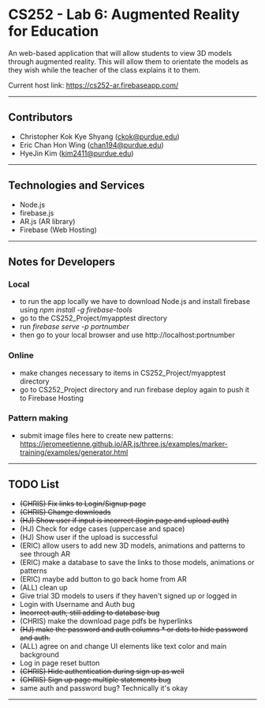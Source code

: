 # CS252 - Lab 6: Augmented Reality for Education

An web-based application that will allow students to view 3D models through augmented reality. This will allow them to orientate the models as they wish while the teacher of the class explains it to them. 

Current host link: https://cs252-ar.firebaseapp.com/

---

## Contributors

- Christopher Kok Kye Shyang (<ckok@purdue.edu>)
- Eric Chan Hon Wing (<chan194@purdue.edu>)
- HyeJin Kim (<kim2411@purdue.edu>)

---

## Technologies and Services

- Node.js
- firebase.js
- AR.js (AR library) 
- Firebase (Web Hosting)

---

## Notes for Developers 

### Local
- to run the app locally we have to download Node.js and install firebase using *npm install -g firebase-tools*
- go to the CS252_Project/myapptest directory
- run *firebase serve -p portnumber*
- then go to your local browser and use http://localhost:portnumber
  
### Online
- make changes necessary to items in CS252_Project/myapptest directory
- go to CS252_Project directory and run firebase deploy again to push it to Firebase Hosting

### Pattern making
- submit image files here to create new patterns: https://jeromeetienne.github.io/AR.js/three.js/examples/marker-training/examples/generator.html

---

## TODO List 
- ~~(CHRIS) Fix links to Login/Signup page~~
- ~~(CHRIS) Change downloads~~
- ~~(HJ) Show user if input is incorrect (login page and upload auth)~~
- (HJ) Check for edge cases (uppercase and space)
- (HJ) Show user if the upload is successful
- (ERIC) allow users to add new 3D models, animations and patterns to see through AR
- (ERIC) make a database to save the links to those models, animations or patterns 
- (ERIC) maybe add button to go back home from AR
- (ALL) clean up
- Give trial 3D models to users if they haven't signed up or logged in
- Login with Username and Auth bug
- ~~Incorrect auth, still adding to database bug~~
- (CHRIS) make the download page pdfs be hyperlinks
- ~~(HJ) make the password and auth columns * or dots to hide password and auth.~~
- (ALL) agree on and change UI elements like text color and main background
- Log in page reset button 
- ~~(CHRIS) Hide authentication during sign up as well~~
- ~~(CHRIS) Sign up page multiple statements bug~~
- same auth and password bug? Technically it's okay

---
